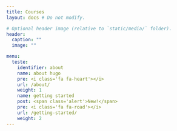 ```yaml
---
title: Courses
layout: docs # Do not modify.

# Optional header image (relative to `static/media/` folder).
header:
  caption: ""
  image: ""

menu:
  teste:
    identifier: about
    name: about hugo
    pre: <i class='fa fa-heart'></i>
    url: /about/
    weight: 1
    name: getting started
    post: <span class='alert'>New!</span>
    pre: <i class='fa fa-road'></i>
    url: /getting-started/
    weight: 2
---
```

